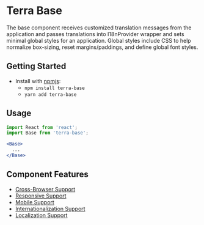 # Terra Base

The base component receives customized translation messages from the application and passes translations into I18nProvider wrapper and sets minimal global styles for an application.
Global styles include CSS to help normalize box-sizing, reset margins/paddings, and define global font styles.

## Getting Started

- Install with [npmjs](https://www.npmjs.com):
  - `npm install terra-base`
  - `yarn add terra-base`

## Usage

```jsx
import React from 'react';
import Base from 'terra-base';

<Base>
  ...
</Base>
```

## Component Features
* [Cross-Browser Support](https://github.com/cerner/terra-core/wiki/Component-Features#cross-browser-support)
* [Responsive Support](https://github.com/cerner/terra-core/wiki/Component-Features#responsive-support)
* [Mobile Support](https://github.com/cerner/terra-core/wiki/Component-Features#mobile-support)
* [Internationalization Support](https://github.com/cerner/terra-core/wiki/Component-Features#internationalization-i18n-support)
* [Localization Support](https://github.com/cerner/terra-core/wiki/Component-Features#localization-support)

